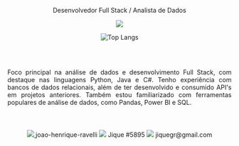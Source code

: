 <p align="center">Desenvolvedor Full Stack / Analista de Dados</p>

<p align="center">
  <a href="https://skillicons.dev">
    <img src="https://skillicons.dev/icons?i=py,java,c,opencv,django,html,css,dotnet,mysql" />
  </a>
</p>

<div align="center">
    <img src="https://github-readme-stats.vercel.app/api/top-langs/?username=JiqueGR&layout=compact" alt="Top Langs">
</div>

<br><br>
<p style="text-align: justify; margin-bottom: 20px;">
Foco principal na análise de dados e desenvolvimento Full Stack, com destaque nas linguagens Python, Java e C#. Tenho experiência com bancos de dados relacionais, além de ter desenvolvido e consumido API's em projetos anteriores. Também estou familiarizado com ferramentas populares de análise de dados, como Pandas, Power BI e SQL. 
</p><br><br>


<section div align="center"">
  <a href="https://www.linkedin.com/in/joao-henrique-ravelli/">
    <img src="https://skillicons.dev/icons?i=linkedin" /> 
  </a> joao-henrique-ravelli
  <a>
    <img src="https://skillicons.dev/icons?i=discord" /> Jique #5895
   </a>
  <a>
    <img src="https://skillicons.dev/icons?i=gmail" /> jiquegr@gmail.com
  </a>
</section>


